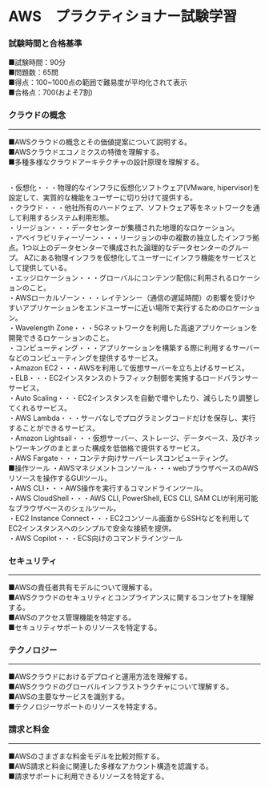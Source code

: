 # AWS　プラクティショナー試験学習

### 試験時間と合格基準
■試験時間：90分<br>
■問題数：65問<br>
■得点：100~1000点の範囲で難易度が平均化されて表示<br>
■合格点：700(およそ7割)<br>

### クラウドの概念
---
■AWSクラウドの概念とその価値提案について説明する。<br>
■AWSクラウドエコノミクスの特徴を理解する。<br>
■多種多様なクラウドアーキテクチャの設計原理を理解する。<br><br>

・仮想化・・・物理的なインフラに仮想化ソフトウェア(VMware, hipervisor)を設定して、実質的な機能をユーザーに切り分けて提供する。<br>
・クラウド・・・他社所有のハードウェア、ソフトウェア等をネットワークを通して利用するシステム利用形態。<br>
・リージョン・・・データセンターが集積された地理的なロケーション。<br>
・アベイラビリティーゾーン・・・リージョンの中の複数の独立したインフラ拠点。1つ以上のデータセンターで構成された論理的なデータセンターのグループ。
AZにある物理インフラを仮想化してユーザーにインフラ機能をサービスとして提供している。<br>
・エッジロケーション・・・グローバルにコンテンツ配信に利用されるロケーションのこと。<br>
・AWSローカルゾーン・・・レイテンシー（通信の遅延時間）の影響を受けやすいアプリケーションをエンドユーザーに近い場所で実行するためのロケーション。<br>
・Wavelength Zone・・・5Gネットワークを利用した高速アプリケーションを開発できるロケーションのこと。<br>
・コンピューティング・・・アプリケーションを構築する際に利用するサーバーなどのコンピューティングを提供するサービス。<br>
・Amazon EC2・・・AWSを利用して仮想サーバーを立ち上げるサービス。<br>
・ELB・・・EC2インスタンスのトラフィック制御を実施するロードバランサーサービス。<br>
・Auto Scaling・・・EC2インスタンスを自動で増やしたり、減らしたり調整してくれるサービス。<br>
・AWS Lambda・・・サーバなしでプログラミングコードだけを保存し、実行することができるサービス。<br>
・Amazon Lightsail・・・仮想サーバー、ストレージ、データベース、及びネットワーキングのまとまった構成を低価格で提供するサービス。<br>
・AWS Fargate・・・コンテナ向けサーバーレスコンピューティング。<br>
■操作ツール
・AWSマネジメントコンソール・・・webブラウザベースのAWSリソースを操作するGUIツール。<br>
・AWS CLI・・・AWS操作を実行するコマンドラインツール。<br>
・AWS CloudShell・・・AWS CLI, PowerShell, ECS CLI, SAM CLIが利用可能なブラウザベースのシェルツール。<br>
・EC2 Instance Connect・・・EC2コンソール画面からSSHなどを利用してEC2インスタンスへのシンプルで安全な接続を提供。<br>
・AWS Copilot・・・ECS向けのコマンドラインツール<br>
### セキュリティ
---
■AWSの責任者共有モデルについて理解する。<br>
■AWSクラウドのセキュリティとコンプライアンスに関するコンセプトを理解する。<br>
■AWSのアクセス管理機能を特定する。<br>
■セキュリティサポートのリソースを特定する。<br>

### テクノロジー
---
■AWSクラウドにおけるデプロイと運用方法を理解する。<br>
■AWSクラウドのグローバルインフラストラクチャについて理解する。<br>
■AWSの主要なサービスを識別する。<br>
■テクノロジーサポートのリソースを特定する。<br>

### 請求と料金
---
■AWSのさまざまな料金モデルを比較対照する。<br>
■AWS請求と料金に関連した多様なアカウント構造を認識する。<br>
■請求サポートに利用できるリソースを特定する。<br>